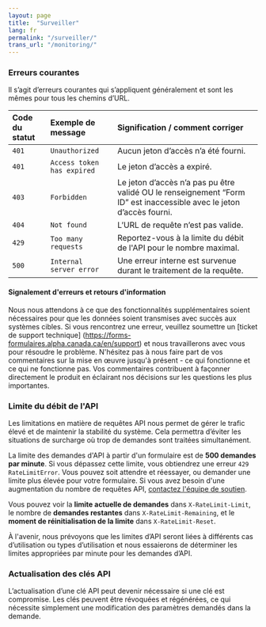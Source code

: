 ```yaml
---
layout: page
title:  "Surveiller"
lang: fr
permalink: "/surveiller/"
trans_url: "/monitoring/"
---
```


### Erreurs courantes

Il s’agit d’erreurs courantes qui s’appliquent généralement et sont les mêmes pour tous les chemins d’URL.

| Code du statut             | Exemple de message | Signification / comment corriger |
| :---------------- | :------ | :---- |
| <code>401</code>       |   <code>Unauthorized</code>   | Aucun jeton d’accès n’a été fourni. |
| <code>401</code>        |   <code>Access token has expired</code>   | Le jeton d’accès a expiré. |
| <code>403</code>   |  <code>Forbidden</code>   | Le jeton d’accès n’a pas pu être validé OU le renseignement “Form ID” est inaccessible avec le jeton d’accès fourni. |
| <code>404</code> |  <code>Not found</code>   | L’URL de requête n’est pas valide. |
| <code>429</code> |  <code>Too many requests</code>   | Reportez-vous à la limite du débit de l'API pour le nombre maximal. |
| <code>500</code> |  <code>Internal server error</code>   | Une erreur interne est survenue durant le traitement de la requête. |

#### Signalement d'erreurs et retours d'information
Nous nous attendons à ce que des fonctionnalités supplémentaires soient nécessaires pour que les données soient transmises avec succès aux systèmes cibles. Si vous rencontrez une erreur, veuillez soumettre un [ticket de support technique] (https://forms-formulaires.alpha.canada.ca/en/support) et nous travaillerons avec vous pour résoudre le problème. N'hésitez pas à nous faire part de vos commentaires sur la mise en œuvre jusqu'à présent - ce qui fonctionne et ce qui ne fonctionne pas. Vos commentaires contribuent à façonner directement le produit en éclairant nos décisions sur les questions les plus importantes.

### Limite du débit de l'API

Les limitations en matière de requêtes API nous permet de gérer le trafic élevé et de maintenir la stabilité du système. Cela permettra d’éviter les situations de surcharge où trop de demandes sont traitées simultanément. 

La limite des demandes d'API à partir d'un formulaire est de **500 demandes par minute**. Si vous dépassez cette limite, vous obtiendrez une erreur <code>429 RateLimitError</code>. Vous pouvez soit attendre et réessayer, ou demander une limite plus élevée pour votre formulaire. Si vous avez besoin d'une augmentation du nombre de requêtes API, [contactez l'équipe de soutien](https://forms-formulaires.alpha.canada.ca/fr/support).

Vous pouvez voir la **limite actuelle de demandes** dans <code>X-RateLimit-Limit</code>, le nombre de **demandes restantes** dans <code>X-RateLimit-Remaining</code>, et le **moment de réinitialisation de la limite** dans <code>X-RateLimit-Reset</code>.

À l'avenir, nous prévoyons que les limites d’API seront liées à différents cas d’utilisation ou types d’utilisation et nous essaierons de déterminer les limites appropriées par minute pour les demandes d’API.

### Actualisation des clés API

L’actualisation d’une clé API peut devenir nécessaire si une clé est compromise. Les clés peuvent être révoquées et régénérées, ce qui nécessite simplement une modification des paramètres demandés dans la demande.


